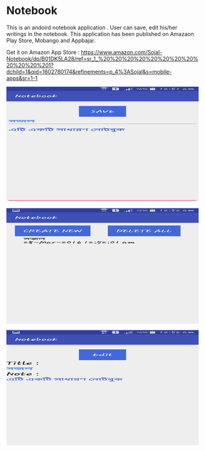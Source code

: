 # Notebook
This is an andoird notebook application . 
User can save, edit his/her writings in the notebook. 
This application has been published on Amazaon Play Store, Mobango and Appbajar.

Get it on Amazon App Store : https://www.amazon.com/Sojal-Notebook/dp/B01DK5LA28/ref=sr_1_%20%20%20%20%20%20%20%20%20%20%20%201?dchild=1&qid=1602780174&refinements=p_4%3ASojal&s=mobile-apps&sr=1-1

![Note Save](https://github.com/aminul7506/Notebook/blob/master/Notebook-1.png?raw=true "Note Save")

![Note Delete](https://github.com/aminul7506/Notebook/blob/master/NoteBook2.png "Note Delete")

![Note Edit](https://github.com/aminul7506/Notebook/blob/master/NoteBook-3.png?raw=true "Note Edit")

